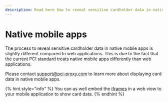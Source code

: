 ```yaml
---
description: Read here how to reveal sensitive cardholder data in native mobile apps
---
```


# Native mobile apps

The process to reveal sensitive cardholder data in native mobile apps is slightly different compared to web applications. This is due to the fact that the current PCI standard treats native mobile apps differently than web applications.&#x20;

Please contact support@pci-proxy.com to learn more about displaying card data in native mobile apps.&#x20;

{% hint style="info" %}
You can as well embed the [iframes](web/) in a web view to your mobile application to show card data.&#x20;
{% endhint %}

